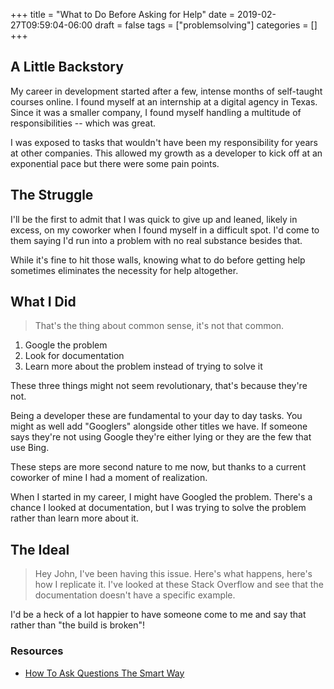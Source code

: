 +++
title = "What to Do Before Asking for Help"
date = 2019-02-27T09:59:04-06:00
draft = false
tags = ["problemsolving"]
categories = []
+++

## A Little Backstory

My career in development started after a few, intense months of self-taught courses online. I found myself at an internship at a digital agency in Texas. Since it was a smaller company, I found myself handling a multitude of responsibilities -- which was great.

I was exposed to tasks that wouldn't have been my responsibility for years at other companies. This allowed my growth as a developer to kick off at an exponential pace but there were some pain points.

## The Struggle

I'll be the first to admit that I was quick to give up and leaned, likely in excess, on my coworker when I found myself in a difficult spot. I'd come to them saying I'd run into a problem with no real substance besides that.

While it's fine to hit those walls, knowing what to do before getting help sometimes eliminates the necessity for help altogether.

## What I Did

> That's the thing about common sense, it's not that common.

1. Google the problem
2. Look for documentation
3. Learn more about the problem instead of trying to solve it

These three things might not seem revolutionary, that's because they're not.

Being a developer these are fundamental to your day to day tasks. You might as well add "Googlers" alongside other titles we have. If someone says they're not using Google they're either lying or they are the few that use Bing.

These steps are more second nature to me now, but thanks to a current coworker of mine I had a moment of realization.

When I started in my career, I might have Googled the problem. There's a chance I looked at documentation, but I was trying to solve the problem rather than learn more about it.

## The Ideal

> Hey John, I've been having this issue. Here's what happens, here's how I replicate it. I've looked at these Stack Overflow and see that the documentation doesn't have a specific example.

I'd be a heck of a lot happier to have someone come to me and say that rather than "the build is broken"!

### Resources

- [How To Ask Questions The Smart Way](http://www.catb.org/esr/faqs/smart-questions.html)
